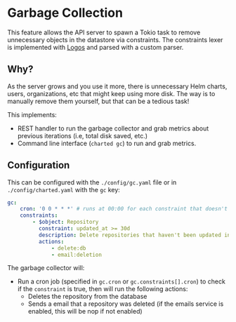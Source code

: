 # Garbage Collection

This feature allows the API server to spawn a Tokio task to remove unnecessary objects in the datastore via constraints. The constraints lexer is implemented with [Logos](https://docs.rs/logos) and parsed with a custom parser.

## Why?

As the server grows and you use it more, there is unnecessary Helm charts, users, organizations, etc that might keep using more disk. The way is to manually remove them yourself, but that can be a tedious task!

This implements:

-   REST handler to run the garbage collector and grab metrics about previous iterations (i.e, total disk saved, etc.)
-   Command line interface (`charted gc`) to run and grab metrics.

## Configuration

This can be configured with the `./config/gc.yaml` file or in `./config/charted.yaml` with the `gc` key:

```yaml filename=./config/charted.yaml
gc:
    cron: '0 0 * * *' # runs at 00:00 for each constraint that doesn't have a `gc.constraints[].cron` value set.
    constraints:
        - $object: Repository
          constraint: updated_at >= 30d
          description: Delete repositories that haven't been updated in 30 days
          actions:
              - delete:db
              - email:deletion
```

The garbage collector will:

-   Run a cron job (specified in `gc.cron` or `gc.constraints[].cron`) to check if the `constraint` is true, then will run the following actions:
    -   Deletes the repository from the database
    -   Sends a email that a repository was deleted (if the emails service is enabled, this will be nop if not enabled)
